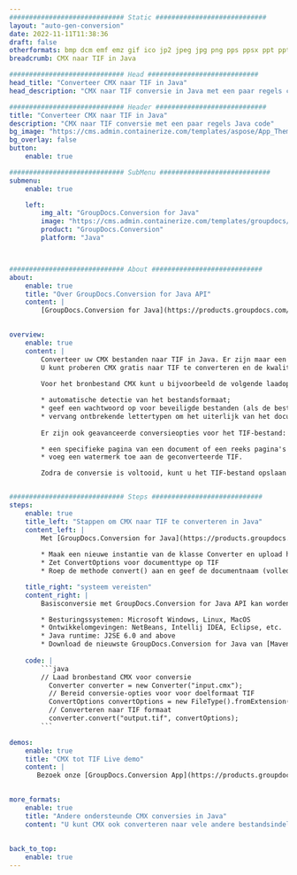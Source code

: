 ```yaml
---
############################# Static ############################
layout: "auto-gen-conversion"
date: 2022-11-11T11:38:36
draft: false
otherformats: bmp dcm emf emz gif ico jp2 jpeg jpg png pps ppsx ppt pptx psb psd svg svgz tga tif tiff webp wmf wmz
breadcrumb: CMX naar TIF in Java

############################# Head ############################
head_title: "Converteer CMX naar TIF in Java"
head_description: "CMX naar TIF conversie in Java met een paar regels code. Converteer meer dan 160 bestandsindelingen met de GroupDocs-documentconversie-API voor Java"

############################# Header ############################
title: "Converteer CMX naar TIF in Java"
description: "CMX naar TIF conversie met een paar regels Java code"
bg_image: "https://cms.admin.containerize.com/templates/aspose/App_Themes/V3/images/bg/header1.png"
bg_overlay: false
button:
    enable: true

############################# SubMenu ############################
submenu:
    enable: true

    left:
        img_alt: "GroupDocs.Conversion for Java"
        image: "https://cms.admin.containerize.com/templates/groupdocs/images/product-logos/90x90-noborder/groupdocs-conversion-java.png"
        product: "GroupDocs.Conversion"
        platform: "Java"



############################# About ############################
about:
    enable: true
    title: "Over GroupDocs.Conversion for Java API"
    content: |
        [GroupDocs.Conversion for Java](https://products.groupdocs.com/conversion/java/) is een geavanceerde conversie-API voor bestandsindelingen voor het converteren tussen populaire afbeeldings- en documentindelingen zoals Microsoft Office, OpenDocument, PDF, HTML, e-mail, CAD. en nog veel meer met slechts een paar regels code. De native API detecteert automatisch de formaten van de originele documenten en biedt veel opties voor het aanpassen van de geconverteerde documenten. Naast de functie om informatie uit een document te extraheren, ondersteunt het standaard ook het cachen van de conversieresultaten naar de lokale schijf. Elk type cacheopslag kan echter worden ondersteund door de juiste interfaces te implementeren - Amazon S3, Dropbox, Google Drive, Windows Azure, Reddis of andere.
    

overview:
    enable: true
    content: |
        Converteer uw CMX bestanden naar TIF in Java. Er zijn maar een paar regels Java code nodig op elk platform naar keuze, zoals Windows, Linux, macOS.
        U kunt proberen CMX gratis naar TIF te converteren en de kwaliteit van de conversieresultaten te evalueren. Naast eenvoudige scripts voor bestandsconversie, kunt u meer geavanceerde opties proberen voor het laden van het CMX-bronbestand en het opslaan van de TIF-uitvoer. 
        
        Voor het bronbestand CMX kunt u bijvoorbeeld de volgende laadopties gebruiken:

        * automatische detectie van het bestandsformaat;
        * geef een wachtwoord op voor beveiligde bestanden (als de bestandsindeling dit ondersteunt);
        * vervang ontbrekende lettertypen om het uiterlijk van het document te behouden.
        
        Er zijn ook geavanceerde conversieopties voor het TIF-bestand:

        * een specifieke pagina van een document of een reeks pagina's converteren;
        * voeg een watermerk toe aan de geconverteerde TIF.

        Zodra de conversie is voltooid, kunt u het TIF-bestand opslaan in uw lokale bestandspad of in opslag van derden, zoals FTP, Amazon S3, Google Drive, Dropbox enz. Let op - om CMX te converteren tot TIF, hoeft u geen extra software te installeren, zoals MS Office, Open Office, Adobe Acrobat Reader etc.


############################# Steps ############################
steps:
    enable: true
    title_left: "Stappen om CMX naar TIF te converteren in Java"
    content_left: |
        Met [GroupDocs.Conversion for Java](https://products.groupdocs.com/conversion/java/) kunnen ontwikkelaars het CMX-bestand eenvoudig converteren naar TIF met een paar regels code.
        
        * Maak een nieuwe instantie van de klasse Converter en upload het bestand CMX met het volledige pad
        * Zet ConvertOptions voor documenttype op TIF
        * Roep de methode convert() aan en geef de documentnaam (volledig pad) en formaat (TIF) door als parameter

    title_right: "systeem vereisten"
    content_right: |
        Basisconversie met GroupDocs.Conversion for Java API kan worden gedaan met slechts een paar regels code. Onze API's worden ondersteund op alle belangrijke platforms en besturingssystemen. Voordat u de onderstaande code uitvoert, moet u ervoor zorgen dat de volgende vereisten op uw systeem zijn geïnstalleerd.

        * Besturingssystemen: Microsoft Windows, Linux, MacOS
        * Ontwikkelomgevingen: NetBeans, Intellij IDEA, Eclipse, etc.
        * Java runtime: J2SE 6.0 and above
        * Download de nieuwste GroupDocs.Conversion for Java van [Maven](https://repository.groupdocs.com/webapp/#/artifacts/browse/tree/General/repo/com/groupdocs/groupdocs-conversion)
         
    code: |
        ```java    
        // Laad bronbestand CMX voor conversie
          Converter converter = new Converter("input.cmx");
          // Bereid conversie-opties voor voor doelformaat TIF
          ConvertOptions convertOptions = new FileType().fromExtension("tif").getConvertOptions();
          // Converteren naar TIF formaat
          converter.convert("output.tif", convertOptions);
        ```

demos:
    enable: true
    title: "CMX tot TIF Live demo"
    content: |
       Bezoek onze [GroupDocs.Conversion App](https://products.groupdocs.app/conversion/family) website en probeer CMX naar TIF conversie nu. De gratis demo heeft de volgende voordelen:
          

more_formats:
    enable: true
    title: "Andere ondersteunde CMX conversies in Java"
    content: "U kunt CMX ook converteren naar vele andere bestandsindelingen. Zie de lijst hieronder."
       
       
back_to_top:
    enable: true
---
```

